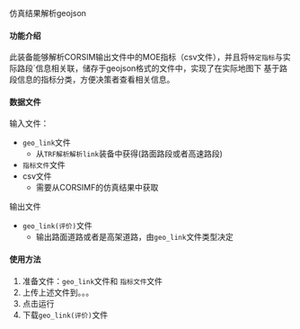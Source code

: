 仿真结果解析geojson

#### 功能介绍

​	此装备能够解析CORSIM输出文件中的MOE指标（csv文件），并且将`特定指标`与实际路段`信息相关联，储存于geojson格式的文件中，实现了在实际地图下 基于路段信息的指标分类，方便决策者查看相关信息。

#### 数据文件

输入文件：

* `geo_link`文件
  - 从`TRF解析解析link`装备中获得(路面路段或者高速路段)
* `指标文件`文件
* csv文件
  * 需要从CORSIMF的仿真结果中获取



输出文件

* `geo_link(评价)`文件
  * 输出路面道路或者是高架道路，由`geo_link`文件类型决定

#### 使用方法

1. 准备文件：`geo_link`文件和 `指标文件`文件
2. 上传上述文件到。。。
3. 点击运行
4. 下载`geo_link(评价)`文件



